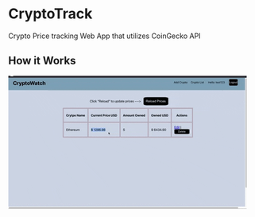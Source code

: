 # CryptoTrack
Crypto Price tracking Web App that utilizes CoinGecko API

## How it Works

![](giphy.gif)




